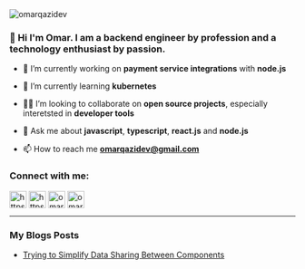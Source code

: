 <img align="center" src="https://user-images.githubusercontent.com/28197002/172687583-06778db3-4711-46da-b76a-f7fa9dc895be.png" alt="omarqazidev" />


<h3 align="left">👋 Hi I'm Omar. I am a backend engineer by profession and a technology enthusiast by passion.</h3>

- 🔭 I’m currently working on **payment service integrations** with **node.js**

- 🌱 I’m currently learning **kubernetes**

- 👨‍💻 I’m looking to collaborate on **open source projects**, especially interetsted in **developer tools**

- 💬 Ask me about **javascript**, **typescript**, **react.js** and **node.js**

- 📫 How to reach me **omarqazidev@gmail.com**

<h3 align="left">Connect with me:</h3>
<p align="left">
<a href="https://linkedin.com/in/omarqazidev" target="_blank"><img align="center" src="https://user-images.githubusercontent.com/28197002/168483094-a5bcd04a-8390-4d49-8a71-4bc0c648da54.png" alt="https://linkedin.com/in/omarqazidev" height="30" width="30" /></a>
<a href="https://twitter.com/omarqazidev" target="_blank"><img align="center" src="https://user-images.githubusercontent.com/28197002/168483020-654368df-acf9-4ce3-a46c-9cd6942856fd.png" alt="https://twitter.com/omarqazidev" height="30" width="30" /></a>
<a href="https://dev.to/omarqazidev" target="_blank"><img align="center" src="https://user-images.githubusercontent.com/28197002/172779487-098198e4-fdb6-4b27-aa10-12c5b22428eb.png" alt="omarqazidev" height="30" width="30" /></a>
<a href="mailto:omarqazidev@gmail.com" target="_blank"><img align="center" src="https://user-images.githubusercontent.com/28197002/168483231-a85ab431-b5f5-4ccc-afce-12d687e3451b.png" alt="omarqazidev" height="30" width="30" /></a>
</p>


---

### My Blogs Posts
<!-- BLOG-POST-LIST:START -->
- [Trying to Simplify Data Sharing Between Components](https://dev.to/omarqazidev/trying-to-simplify-data-sharing-between-components-5bke)
<!-- BLOG-POST-LIST:END -->
